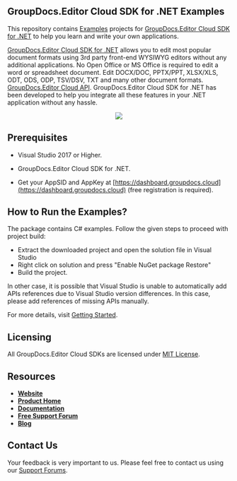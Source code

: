 ## GroupDocs.Editor Cloud SDK for .NET Examples
This repository contains [Examples](Examples) projects for [GroupDocs.Editor Cloud SDK for .NET](https://github.com/groupdocs-editor-cloud/groupdocs-editor-cloud-dotnet) to help you learn and write your own applications.


[GroupDocs.Editor Cloud SDK for .NET](https://products.groupdocs.cloud/editor/net) allows you to edit most popular document formats using 3rd party front-end WYSIWYG editors without any additional applications. No Open Office or MS Office is required to edit a word or spreadsheet document. Edit DOCX/DOC, PPTX/PPT, XLSX/XLS, ODT, ODS, ODP, TSV/DSV, TXT and many other document formats.
[GroupDocs.Editor Cloud API](https://products.groupdocs.cloud/editor). GroupDocs.Editor Cloud SDK for .NET has been developed to help you integrate all these features in your .NET application without any hassle.

<p align="center">
  <a title="Download complete GroupDocs.Editor Cloud SDK .NET Example source code" href="https://github.com/groupdocs-editor-cloud/groupdocs-editor-cloud-dotnet-samples/archive/master.zip">
	<img src="https://raw.github.com/AsposeExamples/java-examples-dashboard/master/images/downloadZip-Button-Large.png" />
  </a>
</p>

## Prerequisites

+ Visual Studio 2017 or Higher.

+ GroupDocs.Editor Cloud SDK for .NET.

+ Get your AppSID and AppKey at [https://dashboard.groupdocs.cloud](https://dashboard.groupdocs.cloud) (free registration is required).

## How to Run the Examples?

The package contains C# examples. Follow the given steps to proceed with project build:

* Extract the downloaded project and open the solution file in Visual Studio
* Right click on solution and press "Enable NuGet package Restore"
* Build the project.

In other case, it is possible that Visual Studio is unable to automatically add APIs references due to Visual Studio version differences. In this case, please add references of missing APIs manually.

For more details, visit  [Getting Started](https://docs.groupdocs.cloud/display/editorcloud/Getting+Started).

## Licensing
All GroupDocs.Editor Cloud SDKs are licensed under [MIT License](LICENSE).

## Resources
+ [**Website**](https://www.groupdocs.cloud)
+ [**Product Home**](https://products.groupdocs.cloud/editor)
+ [**Documentation**](https://docs.groupdocs.cloud/display/editorcloud/Home)
+ [**Free Support Forum**](https://forum.groupdocs.cloud/c/editor)
+ [**Blog**](https://blog.groupdocs.cloud/category/editor)

## Contact Us
Your feedback is very important to us. Please feel free to contact us using our [Support Forums](https://forum.groupdocs.cloud/c/editor).
